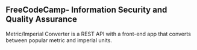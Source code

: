 **FreeCodeCamp**- Information Security and Quality Assurance
------

Metric/Imperial Converter is a REST API with a front-end app that converts between popular metric and imperial units.



